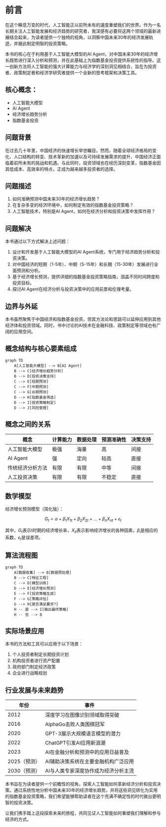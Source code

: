# 前言

在这个瞬息万变的时代，人工智能正以前所未有的速度重塑我们的世界。作为一名长期关注人工智能发展和经济趋势的研究者，我深感有必要将这两个领域的最新进展结合起来，为读者提供一个独特的视角，以洞察中国未来30年的经济发展轨迹，并据此制定明智的投资策略。

本书的核心在于利用基于人工智能大模型的AI Agent，对中国未来30年的经济增长趋势进行深入分析和预测，并在此基础上为指数基金投资提供系统性的指导。这一创新方法将人工智能的强大计算能力与经济学的深刻洞见相结合，旨在为投资者、政策制定者和经济学研究者提供一个全新的思考框架和决策工具。

## 核心概念：

- 人工智能大模型
- AI Agent
- 经济增长趋势分析
- 指数基金投资

## 问题背景

在过去几十年里，中国经济的快速增长举世瞩目。然而，随着全球经济格局的变化、人口结构的转变、技术革新的加速以及可持续发展需求的提升，中国经济正面临着前所未有的挑战和机遇。与此同时，投资领域也在经历深刻变革，指数基金因其低成本、高效率的特点，正成为越来越多投资者的选择。

## 问题描述

1. 如何准确预测中国未来30年的经济增长趋势？
2. 在复杂多变的经济环境中，如何制定有效的指数基金投资策略？
3. 人工智能技术，特别是AI Agent，如何在经济分析和投资决策中发挥作用？

## 问题解决

本书通过以下方式解决上述问题：

1. 设计和开发基于人工智能大模型的AI Agent系统，专门用于经济趋势分析和投资决策。
2. 对中国经济的短期（1-5年）、中期（5-15年）和长期（15-30年）发展进行全面预测和分析。
3. 基于经济增长预测，提供详细的指数基金投资策略指南，涵盖不同时间跨度和投资目标。
4. 探讨AI Agent在经济分析与投资决策中的应用前景和伦理考量。

## 边界与外延

本书虽然聚焦于中国经济和指数基金投资，但其方法论和思路可以延伸应用到其他经济体和投资领域。同时，书中讨论的AI技术在金融科技、政策制定等领域也有广阔的应用空间。

## 概念结构与核心要素组成

```mermaid
graph TD
    A[人工智能大模型] --> B[AI Agent]
    B --> C[经济增长趋势分析]
    B --> D[投资决策支持]
    C --> E[短期预测]
    C --> F[中期预测]
    C --> G[长期预测]
    D --> H[指数基金筛选]
    D --> I[投资策略制定]
    D --> J[风险管理]
```

## 概念之间的关系

| 概念 | 计算能力 | 数据处理 | 预测准确性 | 决策支持 |
|------|----------|----------|------------|----------|
| 人工智能大模型 | 极强 | 海量 | 高 | 间接 |
| AI Agent | 强 | 定向 | 较高 | 直接 |
| 传统经济分析方法 | 有限 | 有限 | 中等 | 间接 |
| 人工投资决策 | 有限 | 有限 | 不稳定 | 直接 |

## 数学模型

经济增长预测模型（简化版）：

$$
G_t = \alpha + \beta_1X_{1t} + \beta_2X_{2t} + ... + \beta_nX_{nt} + \epsilon_t
$$

其中，$G_t$表示t时期的经济增长率，$X_{it}$表示影响经济增长的各种因素，$\beta_i$是相应的系数，$\epsilon_t$是误差项。

## 算法流程图

```mermaid
graph TD
    A[数据收集] --> B[数据预处理]
    B --> C[特征工程]
    C --> D[模型训练]
    D --> E[经济增长预测]
    E --> F[投资策略生成]
    F --> G[策略评估]
    G --> H{是否满足要求?}
    H -- 是 --> I[输出最终策略]
    H -- 否 --> D
```

## 实际场景应用

本书的方法和工具可以应用于以下场景：

1. 个人投资者制定长期投资计划
2. 机构投资者进行资产配置
3. 政府部门制定经济政策
4. 企业进行战略规划

## 行业发展与未来趋势

| 年份 | 事件 |
|------|------|
| 2012 | 深度学习在图像识别领域取得突破 |
| 2016 | AlphaGo击败人类围棋冠军 |
| 2020 | GPT-3展示大规模语言模型的潜力 |
| 2022 | ChatGPT引发AI应用新浪潮 |
| 2023 | AI在金融分析和预测中的应用日益普及 |
| 2025（预测） | AI辅助决策系统在主要金融机构广泛应用 |
| 2030（预测） | AI与人类专家深度协作成为经济分析主流 |

本书旨在为读者提供一个前瞻性的视角，探索人工智能如何革新经济分析和投资决策。通过系统性地分析中国未来30年的经济增长趋势，并将这些洞见转化为实用的指数基金投资策略，我们希望能够帮助读者在这个充满不确定性的时代做出更明智的投资决策。

让我们携手踏上这段探索未来的旅程，共同见证人工智能如何重塑我们理解和参与经济的方式。